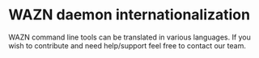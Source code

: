 WAZN daemon internationalization
==================================

WAZN command line tools can be translated in various languages.
If you wish to contribute and need help/support feel free to contact our team.

